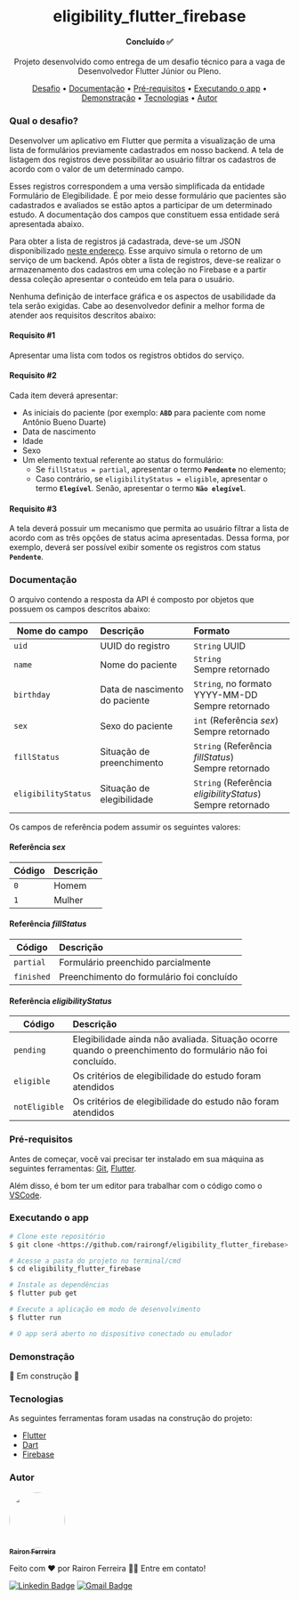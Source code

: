 <h1 align="center"> 
	eligibility_flutter_firebase
</h1>
<h4 align="center"> 
	Concluído ✅
</h4>

<p align="center">
Projeto desenvolvido como entrega de um desafio técnico para a vaga de Desenvolvedor Flutter Júnior ou Pleno.
</p>

<p align="center">
 <a href="#qual-o-desafio?">Desafio</a> •
 <a href="#documentação">Documentação</a> • 
 <a href="#pré-requisitos">Pré-requisitos</a> •
 <a href="#executando-o-app">Executando o app</a> •
 <a href="#demonstração">Demonstração</a> •
 <a href="#tecnologias">Tecnologias</a> •
 <a href="#autor">Autor</a> 
</p>

### Qual o desafio?

Desenvolver um aplicativo em Flutter que permita a visualização de uma lista de formulários previamente cadastrados em nosso backend. A tela de listagem dos registros deve possibilitar
ao usuário filtrar os cadastros de acordo com o valor de um determinado campo.

Esses registros correspondem a uma versão simplificada da entidade Formulário de Elegibilidade. É por meio desse formulário que
pacientes são cadastrados e avaliados se estão aptos a participar de um determinado estudo. A documentação dos campos que constituem essa entidade será apresentada abaixo.

Para obter a lista de registros já cadastrada, deve-se um JSON disponibilizado [neste endereço](https://pastebin.com/raw/zPUtKAdx). Esse arquivo simula o retorno de
um serviço de um backend. Após obter a lista de registros, deve-se realizar o armazenamento dos cadastros em uma coleção no Firebase e a partir dessa coleção apresentar o
conteúdo em tela para o usuário.

Nenhuma definição de interface gráfica e os aspectos de usabilidade da tela serão exigidas. Cabe ao desenvolvedor definir a melhor forma de atender aos requisitos descritos abaixo:

#### Requisito #1

Apresentar uma lista com todos os registros obtidos do serviço.

#### Requisito #2

Cada item deverá apresentar: 
  - As iniciais do paciente (por exemplo: **`ABD`** para paciente com nome Antônio Bueno Duarte)
  - Data de nascimento
  - Idade
  - Sexo
  - Um elemento textual referente ao status do formulário:
    - Se `fillStatus = partial`, apresentar o termo **`Pendente`** no elemento;
    - Caso contrário, se `eligibilityStatus = eligible`, apresentar o termo **`Elegível`**. Senão, apresentar o termo **`Não elegível`**.

#### Requisito #3

A tela deverá possuir um mecanismo que permita ao usuário filtrar a lista de acordo com as três opções de status acima apresentadas. Dessa forma, por exemplo, deverá ser
possível exibir somente os registros com status **`Pendente`**.

### Documentação

O arquivo contendo a resposta da API é composto por objetos que possuem os campos descritos abaixo:

| Nome do campo        | Descrição                       | Formato                                                      |
| -------------------- |:--------------------------------| :------------------------------------------------------------|
| `uid`                | UUID do registro                | `String` UUID                                                  |
| `name`               | Nome do paciente                | `String` <br/> Sempre retornado                                |
| `birthday`           | Data de nascimento do paciente  | `String`, no formato YYYY-MM-DD <br/> Sempre retornado         |
| `sex`                | Sexo do paciente                | `int` (Referência _sex_) <br/> Sempre retornado               |
| `fillStatus`         | Situação de preenchimento       | `String` (Referência _fillStatus_) <br/> Sempre retornado        |
| `eligibilityStatus`  | Situação de elegibilidade       | `String` (Referência _eligibilityStatus_) <br/> Sempre retornado |

Os campos de referência podem assumir os seguintes valores:

#### Referência _**sex**_

| Código               | Descrição                       |
| -------------------- |:--------------------------------|
| `0`                  | Homem                           |
| `1`                  | Mulher                          |

#### Referência _**fillStatus**_

| Código               | Descrição                                 |
| -------------------- |:------------------------------------------|
| `partial`            | Formulário preenchido parcialmente        |
| `finished`           | Preenchimento do formulário foi concluído |

#### Referência _**eligibilityStatus**_

| Código               | Descrição                                                                                                 |
| -------------------- |:----------------------------------------------------------------------------------------------------------|
| `pending`            | Elegibilidade ainda não avaliada. Situação ocorre quando o preenchimento do formulário não foi concluído. |
| `eligible`           | Os critérios de elegibilidade do estudo foram atendidos                                                   |
| `notEligible`        | Os critérios de elegibilidade do estudo não foram atendidos                                               |

### Pré-requisitos

Antes de começar, você vai precisar ter instalado em sua máquina as seguintes ferramentas:
[Git](https://git-scm.com), [Flutter](https://flutter.dev/).

Além disso, é bom ter um editor para trabalhar com o código como o [VSCode](https://code.visualstudio.com/).

### Executando o app

```bash
# Clone este repositório
$ git clone <https://github.com/rairongf/eligibility_flutter_firebase>

# Acesse a pasta do projeto no terminal/cmd
$ cd eligibility_flutter_firebase

# Instale as dependências
$ flutter pub get

# Execute a aplicação em modo de desenvolvimento
$ flutter run

# O app será aberto no dispositivo conectado ou emulador
```

### Demonstração

🚧 Em construção 🚧

### Tecnologias

As seguintes ferramentas foram usadas na construção do projeto:

- [Flutter](https://flutter.dev/)
- [Dart](https://dart.dev/)
- [Firebase](https://firebase.google.com/)

### Autor

<a href="https://www.linkedin.com/in/raironferreira/">
 <img
    style="border-radius: 50%;"
    src="https://avatars.githubusercontent.com/u/43035850?v=4"
    width="100px;"
    alt=""/>
 <br />
 <sub><b>Rairon Ferreira</b></sub></a>


Feito com ❤️ por Rairon Ferreira 👋🏽 Entre em contato!

[![Linkedin Badge](https://img.shields.io/badge/-Rairon_Ferreira-blue?style=flat-square&logo=Linkedin&logoColor=white&link=https://www.linkedin.com/in/raironferreira/)](https://www.linkedin.com/in/raironferreira/) 
[![Gmail Badge](https://img.shields.io/badge/-rairon.dev@gmail.com-c14438?style=flat-square&logo=Gmail&logoColor=white&link=mailto:rairon.dev@gmail.com)](mailto:rairon.dev@gmail.com)